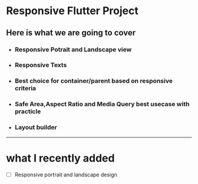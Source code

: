 # Responsive Flutter Project
## Here is what we are going to cover
* ### Responsive Potrait and Landscape view
* ### Responsive Texts
* ### Best choice for container/parent based on responsive criteria
* ### Safe Area,Aspect Ratio and Media Query best usecase with practicle
* ### Layout builder

---
# what I recently added
- [ ] Responsive portrait and landscape design


